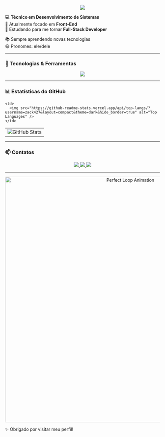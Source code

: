   <p align="center">
  <a href="https://git.io/typing-svg">
    <img src="https://readme-typing-svg.demolab.com?font=Fira+Code&weight=500&pause=600&color=001eff&center=true&vCenter=true&width=500&lines=Seja+bem-vindo+;Eu+me+chamo+Isaac+Alemida+de+Moraes;Desenvolvedor+Front-End+;Apaixonado+por+tecnologia+e+inovacao.">
  </a>
</p>

💻 **Técnico em Desenvolvimento de Sistemas**  
🎯 Atualmente focado em **Front-End**  
🌱 Estudando para me tornar **Full-Stack Developer**  

📚 Sempre aprendendo novas tecnologias  
😃 Pronomes: ele/dele  

---

### 🚀 Tecnologias & Ferramentas

<div align="center">
  <img src="https://skillicons.dev/icons?i=html,css,js,react,nodejs,express,bootstrap,mysql,figma,vscode" />
</div>

---

### 📊 Estatísticas do GitHub

<table>
  <tr>
    <!-- Card de GitHub Stats -->
    <td>
      <img src="https://github-readme-stats.vercel.app/api?username=zack427&show_icons=true&theme=dark" alt="GitHub Stats" />
    </td>

    <td>
      <img src="https://github-readme-stats.vercel.app/api/top-langs/?username=zack427&layout=compact&theme=dark&hide_border=true" alt="Top Languages" />
    </td>
  </tr>
</table>

---

### 📫 Contatos

<div align="center">

  <a href="mailto:isaacmoraes1977@gmail.com" target="_blank">
    <img src="https://img.shields.io/badge/Gmail-D14836?style=for-the-badge&logo=gmail&logoColor=white" />
  </a>
  <a href="https://www.instagram.com/zack_moraes08/" target="_blank">
    <img src="https://img.shields.io/badge/Instagram-E4405F?style=for-the-badge&logo=instagram&logoColor=white" />
  </a>
  <a href="https://wa.me/5511985527455" target="_blank">
    <img src="https://img.shields.io/badge/WhatsApp-25D366?style=for-the-badge&logo=whatsapp&logoColor=white" />
  </a>

</div>


---


<p align="center">
  <img src="https://user-images.githubusercontent.com/74038190/225813708-98b745f2-7d22-48cf-9150-083f1b00d6c9.gif" width="800" alt="Perfect Loop Animation">
</p>

✨ Obrigado por visitar meu perfil!  
